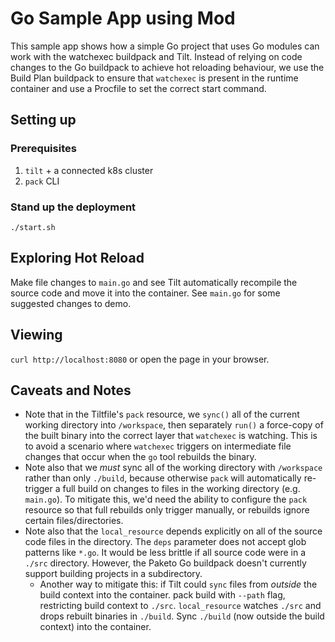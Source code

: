 # Go Sample App using Mod

This sample app shows how a simple Go project that uses Go modules
can work with the watchexec buildpack and Tilt. Instead of relying on code
changes to the Go buildpack to achieve hot reloading behaviour, we use the Build
Plan buildpack to ensure that `watchexec` is present in the runtime container
and use a Procfile to set the correct start command.

## Setting up
### Prerequisites
1. `tilt` + a connected k8s cluster
2. `pack` CLI

### Stand up the deployment
`./start.sh`

## Exploring Hot Reload

Make file changes to `main.go` and see Tilt automatically recompile the source code
and move it into the container. See `main.go` for some suggested changes to demo.

## Viewing

`curl http://localhost:8080` or open the page in your browser.

## Caveats and Notes
- Note that in the Tiltfile's `pack` resource, we `sync()` all of the current
  working directory into `/workspace`, then separately `run()` a force-copy of
  the built binary into the correct layer that `watchexec` is watching. This is
  to avoid a scenario where `watchexec` triggers on intermediate file changes
  that occur when the `go` tool rebuilds the binary.
- Note also that we _must_ sync all of the working directory with `/workspace`
  rather than only `./build`, because otherwise `pack` will automatically
  re-trigger a full build on changes to files in the working directory (e.g.
  `main.go`). To mitigate this, we'd need the ability to configure the `pack`
  resource so that full rebuilds only trigger manually, or rebuilds ignore certain files/directories.
- Note also that the `local_resource` depends explicitly on all of the source
  code files in the directory. The `deps` parameter does not accept glob
  patterns like `*.go`. It would be less brittle if all source code were in a
  `./src` directory. However, the Paketo Go buildpack doesn't currently
  support building projects in a subdirectory.
    - Another way to mitigate this: if Tilt could `sync` files from _outside_
      the build context into the container. pack build with `--path` flag,
      restricting build context to `./src`. `local_resource` watches `./src`
      and drops rebuilt binaries in `./build`. Sync `./build` (now outside the
      build context) into the container.
